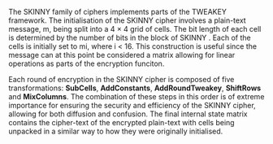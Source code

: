 The SKINNY family of ciphers implements parts of the TWEAKEY framework. The initialisation of the SKINNY cipher involves a plain-text message, m, being split
into a 4 × 4 grid of cells. The bit length of each cell is determined by the number of
bits in the block of SKINNY . Each of the cells is initially set to mi, where i < 16. This
construction is useful since the message can at this point be considered a matrix allowing
for linear operations as parts of the encryption funciton.

Each round of encryption in the SKINNY cipher is composed of five transformations:
**SubCells**, **AddConstants**, **AddRoundTweakey**, **ShiftRows** and **MixColumns**. The combination of these steps in this order is of extreme importance for ensuring the security and efficiency of the SKINNY cipher, allowing for both diffusion and confusion.
The final internal state matrix contains the cipher-text of the encrypted plain-text with
cells being unpacked in a similar way to how they were originally initialised.
